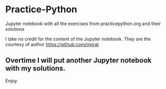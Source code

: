 # Practice-Python
Jupyter notebook with all the exercises from practicepython.org and their solutions

I take no credit for the content of the Jupyter notebook.
They are the courtesy of author https://github.com/mprat

## Overtime I will put another Jupyter notebook with my solutions.

Enjoy.